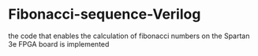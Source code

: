 # Fibonacci-sequence-Verilog

the code that enables the calculation of fibonacci numbers on the Spartan 3e FPGA board is implemented

